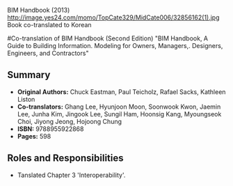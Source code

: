 BIM Handbook (2013)
http://image.yes24.com/momo/TopCate329/MidCate006/32856162(1).jpg
Book co-translated to Korean

#Co-translation of BIM Handbook (Second Edition)
"BIM Handbook, A Guide to Building Information. Modeling for Owners, Managers,. Designers, Engineers, and Contractors"

## Summary
- **Original Authors:** Chuck Eastman, Paul Teicholz, Rafael Sacks, Kathleen Liston
- **Co-translators:** Ghang Lee, Hyunjoon Moon, Soonwook Kwon, Jaemin Lee, Junha Kim, Jingook Lee, Sungil Ham, Hoonsig Kang, Myoungseok Choi, Jiyong Jeong, Hojoong Chung
- **ISBN:** 9788955922868
- **Pages:** 598

## Roles and Responsibilities
- Tanslated Chapter 3 'Interoperability'.
